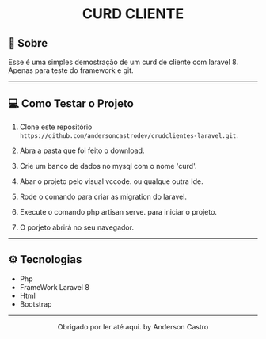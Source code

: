 <h1 align="center"> CURD CLIENTE </h1>

## 📖 Sobre

Esse é uma simples demostração de um curd de cliente com laravel 8. Apenas para teste do framework e git.

---
## 💻 Como Testar o Projeto

1. Clone este repositório `https://github.com/andersoncastrodev/crudclientes-laravel.git`.

2. Abra a pasta que foi feito o download.

3. Crie um banco de dados no mysql com o nome 'curd'.

4. Abar o projeto pelo visual vccode. ou qualque outra Ide.

5. Rode o comando para criar as migration do laravel. 

6. Execute o comando php artisan serve. para iniciar o projeto.

7. O porjeto abrirá no seu navegador.

---
## ⚙ Tecnologias
 - Php
 - FrameWork Laravel 8
 - Html
 - Bootstrap 
 ---

<p align="center">Obrigado por ler até aqui. by Anderson Castro</p>